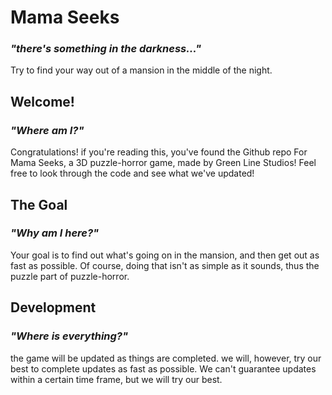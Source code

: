 # Mama Seeks
### *"there's something in the darkness..."*
Try to find your way out of a mansion in the middle of the night.
## Welcome!
### *"Where am I?"*
Congratulations! if you're reading this, you've found the Github repo For Mama Seeks, a 3D puzzle-horror game, made by Green Line Studios! Feel free to look through the code and see what we've updated!
## The Goal
### *"Why am I here?"*
Your goal is to find out what's going on in the mansion, and then get out as fast as possible. Of course, doing that isn't as simple as it sounds, thus the puzzle part of puzzle-horror.
## Development
### *"Where is everything?"*
the game will be updated as things are completed. we will, however, try our best to complete updates as fast as possible. We can't guarantee updates within a certain time frame, but we will try our best.
